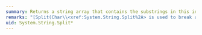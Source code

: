 ```yaml
---
summary: Returns a string array that contains the substrings in this instance that are delimited by elements of a specified string or Unicode character array.
remarks: "[Split(Char\\<xref:System.String.Split%2A> is used to break a delimited string into substrings. You can use either a character array to specify zero, one, or multiple delimiting characters (the <xref:System.String.Split%28System.Char%5B%5D%29> method), or you can use a character array to specify zero, one, or multiple delimiting strings. Overloads of the [Split(Char\\<xref:System.String.Split%2A> method allow you to limit the number of substrings returned by the method (the [Split(Char\\<xref:System.String.Split%28System.Char%5B%5D%2CSystem.Int32%29> method), to determine whether empty strings are included in the returned substrings (the [Split(Char\\<xref:System.String.Split%28System.Char%5B%5D%2CSystem.StringSplitOptions%29> and [Split(String\\<xref:System.String.Split%28System.String%5B%5D%2CSystem.StringSplitOptions%29> methods, or to do both (the [Split(Char\\<xref:System.String.Split%28System.Char%5B%5D%2CSystem.Int32%2CSystem.StringSplitOptions%29> and [Split(String\\<xref:System.String.Split%28System.String%5B%5D%2CSystem.Int32%2CSystem.StringSplitOptions%29> methods).  \n  \n> [!IMPORTANT]\n>  For more detailed information on the <xref:System.String.Split%2A> method, as well as for examples that call each overload, see the documentation for the individual overloads of <xref:System.String.Split%2A>.  \n  \n The <xref:System.String.Split%2A> method is not always the best way to break a delimited string into substrings. If you don't want to extract all of the substrings of a delimited string, or if you want to parse a string based on a pattern instead of a set of delimiter characters, consider the following alternatives.  \n  \n## Regular expressions  \n If your strings conform to a fixed pattern, you can use a regular expression to extract and handle their elements. For example, if strings take the form \"*number* *operand* *number*\" you can use a [regular expression](~/docs/standard/base-types/regular-expressions.md) to extract and handle the string's elements. Here's an example:  \n  \n [!code-csharp[System.String.Split#8](~/samples/snippets/csharp/VS_Snippets_CLR_System/system.String.Split/cs/splitalt1.cs#8)]\n [!code-vb[System.String.Split#8](~/samples/snippets/visualbasic/VS_Snippets_CLR_System/system.String.Split/vb/splitalt1.vb#8)]  \n  \n The regular expression pattern `(\\d+)\\s+([-+*/])\\s+(\\d+)` is defined like this:  \n  \n|Pattern|Description|  \n|-------------|-----------------|  \n|`(\\d+)`|Match one or more decimal digits. This is the first capturing group.|  \n|`\\s+`|Match one or more whitespace characters.|  \n|`([-+*/])`|Match an arithmetic operator sign (+, -, *, or /). This is the second capturing group.|  \n|`\\s+`|Match one or more whitespace characters.|  \n|`(\\d+)`|Match one or more decimal digits. This is the third capturing group.|  \n  \n You can also use a regular expression to extract substrings from a string based on a pattern rather than a fixed set of characters. This is a common scenario when either of these conditions occurs:  \n  \n-   One or more of the delimiter characters does not always serve as a delimiter in the <xref:System.String> instance.  \n  \n-   The sequence and number of delimiter characters is variable or unknown.  \n  \n For example, the <xref:System.String.Split%2A> method cannot be used to split the following string, because the number of `\\n` (in C#) or `vbCrLf` (in Visual Basic) characters is variable, and they do not always serve as delimiters.  \n  \n```  \n  \n[This is captured\\ntext.]\\n\\n[\\n[This is more captured text.]\\n]  \n\\n[Some more captured text:\\n   Option1\\n   Option2][Terse text.]  \n  \n```  \n  \n A regular expression can split this string easily, as the following example shows.  \n  \n [!code-csharp[System.String.Split#9](~/samples/snippets/csharp/VS_Snippets_CLR_System/system.String.Split/cs/splitalt2.cs#9)]\n [!code-vb[System.String.Split#9](~/samples/snippets/visualbasic/VS_Snippets_CLR_System/system.String.Split/vb/splitalt2.vb#9)]  \n  \n The regular expression pattern `\\[([^\\[\\]]+)\\]` is defined like this:  \n  \n|Pattern|Description|  \n|-------------|-----------------|  \n|`\\[`|Match an opening bracket.|  \n|`([^\\[\\]]+)`|Match any character that is not an opening or a closing bracket one or more times. This is the first capturing group.|  \n|`\\]`|Match a closing bracket.|  \n  \n The <xref:System.Text.RegularExpressions.Regex.Split%2A?displayProperty=fullName> method is almost identical to <xref:System.String.Split%2A?displayProperty=fullName>, except that it splits a string based on a regular expression pattern instead of a fixed character set. For example, the following example uses the <xref:System.Text.RegularExpressions.Regex.Split%2A?displayProperty=fullName> method to split a string that contains substrings delimited by various combinations of hyphens and other characters.  \n  \n [!code-csharp[System.String.Split#10](~/samples/snippets/csharp/VS_Snippets_CLR_System/system.String.Split/cs/splitalt3.cs#10)]\n [!code-vb[System.String.Split#10](~/samples/snippets/visualbasic/VS_Snippets_CLR_System/system.String.Split/vb/splitalt3.vb#10)]  \n  \n The regular expression pattern `\\s-\\s?[+*]?\\s?-\\s` is defined like this:  \n  \n|Pattern|Description|  \n|-------------|-----------------|  \n|`\\s-`|Match a whitespace character followed by a hyphen.|  \n|`\\s?`|Match zero or one whitespace character.|  \n|`[+*]?`|Match zero or one occurrence of either the + or * character.|  \n|`\\s?`|Match zero or one whitespace character.|  \n|`-\\s`|Match a hyphen followed by a whitespace character.|  \n  \n## Search methods and the Substring method  \n If you aren't interested in all of the substrings in a string, you might prefer to work with one of the string comparison methods that returns the index at which the match begins. You can then call the <xref:System.String.Substring%2A> method to extract the substring that you want. The string comparison methods include:  \n  \n-   <xref:System.String.IndexOf%2A>, which returns the zero-based index of the first occurrence of a character or string in a string instance.  \n  \n-   <xref:System.String.IndexOfAny%2A>, which returns the zero-based index in the current string instance of the first occurrence of any character in a character array.  \n  \n-   <xref:System.String.LastIndexOf%2A>, which returns the zero-based index of the last occurrence of a character or string in a string instance.  \n  \n-   <xref:System.String.LastIndexOfAny%2A>, which returns a zero-based index in the current string instance of the last occurrence of any character in a character array.  \n  \n The following example uses the <xref:System.String.IndexOf%2A> method to find the periods in a string. It then uses the <xref:System.String.Substring%2A> method to return full sentences.  \n  \n [!code-csharp[System.String.Split#11](~/samples/snippets/csharp/VS_Snippets_CLR_System/system.String.Split/cs/splitalt4.cs#11)]\n [!code-vb[System.String.Split#11](~/samples/snippets/visualbasic/VS_Snippets_CLR_System/system.String.Split/vb/splitalt4.vb#11)]"
uid: System.String.Split*
---
```

